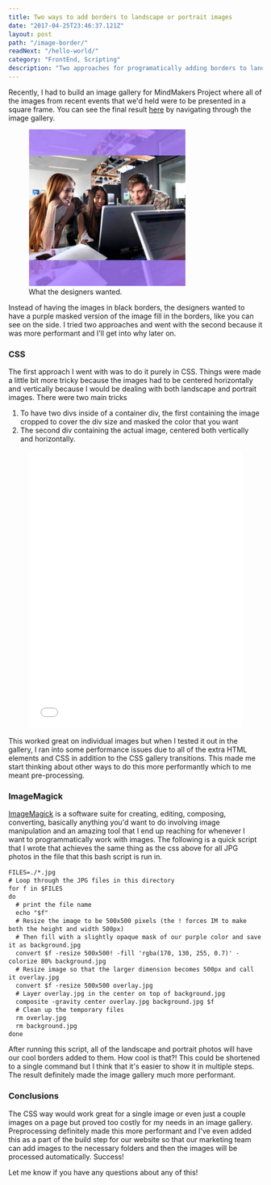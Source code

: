 ```yaml
---
title: Two ways to add borders to landscape or portrait images
date: "2017-04-25T23:46:37.121Z"
layout: post
path: "/image-border/"
readNext: "/hello-world/"
category: "FrontEnd, Scripting"
description: "Two approaches for programatically adding borders to landscape or portrait images so that they are square."
---
```


Recently, I had to build an image gallery for MindMakers Project where all of the images from recent events that we'd held were to be presented in a square frame. You can see the final result [here](https://mindmakersproject.org/outreach/intro-to-programming) by navigating through the image gallery.

<figure class="floatRight">
  <img style="height: 310px;" src="./imageSample.jpg" alt="designer wants">
  <figcaption>What the designers wanted.</figcaption>
</figure>

Instead of having the images in black borders, the designers wanted to have a purple masked version of the image fill in the borders, like you can see on the side. I tried two approaches and went with the second because it was more performant and I'll get into why later on.

### CSS
The first approach I went with was to do it purely in CSS. Things were made a little bit more tricky because the images had to be centered horizontally and vertically because I would be dealing with both landscape and portrait images. There were two main tricks
1. To have two divs inside of a container div, the first containing the image cropped to cover the div size and masked the color that you want
2. The second div containing the actual image, centered both vertically and horizontally.

<figure>
  <iframe height='550' scrolling='no' title='Fancy Image borders' src='//codepen.io/wcjohnson11/embed/oWxxJW/?height=265&theme-id=light&default-tab=css,result&embed-version=2' frameborder='no' allowtransparency='true' allowfullscreen='true' style='width: 100%;'>See the Pen <a href='https://codepen.io/wcjohnson11/pen/oWxxJW/'>Fancy Image borders</a> by William Johnson (<a href='http://codepen.io/wcjohnson11'>@wcjohnson11</a>) on <a href='http://codepen.io'>CodePen</a>.
  </iframe>
</figure>

This worked great on individual images but when I tested it out in the gallery, I ran into some performance issues due to all of the extra HTML elements and CSS in addition to the CSS gallery transitions. This made me start thinking about other ways to do this more performantly which to me meant pre-processing.

### ImageMagick

[ImageMagick](https://www.imagemagick.org/script/index.php) is a software suite for creating, editing, composing, converting, basically anything you'd want to do involving image manipulation and an amazing tool that I end up reaching for whenever I want to programmatically work with images. The following is a quick script that I wrote that achieves the same thing as the css above for all JPG photos in the file that this bash script is run in.
```
FILES=./*.jpg
# Loop through the JPG files in this directory
for f in $FILES
do 
  # print the file name
  echo "$f"
  # Resize the image to be 500x500 pixels (the ! forces IM to make both the height and width 500px)
  # Then fill with a slightly opaque mask of our purple color and save it as background.jpg
  convert $f -resize 500x500! -fill 'rgba(170, 130, 255, 0.7)' -colorize 80% background.jpg
  # Resize image so that the larger dimension becomes 500px and call it overlay.jpg
  convert $f -resize 500x500 overlay.jpg
  # Layer overlay.jpg in the center on top of background.jpg
  composite -gravity center overlay.jpg background.jpg $f
  # Clean up the temporary files
  rm overlay.jpg
  rm background.jpg
done
```
After running this script, all of the landscape and portrait photos will have our cool borders added to them. How cool is that?! This could be shortened to a single command but I think that it's easier to show it in multiple steps. The result definitely made the image gallery much more performant.

### Conclusions

The CSS way would work great for a single image or even just a couple images on a page but proved too costly for my needs in an image gallery. Preprocessing definitely made this more performant and I've even added this as a part of the build step for our website so that our marketing team can add images to the necessary folders and then the images will be processed automatically. Success!

Let me know if you have any questions about any of this!
